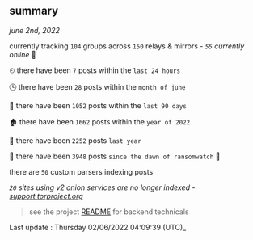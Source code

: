 
## summary
_june 2nd, 2022_

currently tracking `104` groups across `150` relays & mirrors - _`55` currently online_ 📡

⏲ there have been `7` posts within the `last 24 hours`

🕓 there have been `28` posts within the `month of june`

📅 there have been `1052` posts within the `last 90 days`

🏚 there have been `1662` posts within the `year of 2022`

🚀 there have been `2252` posts `last year`

🦕 there have been `3948` posts `since the dawn of ransomwatch` 🐣

there are `50` custom parsers indexing posts

_`20` sites using v2 onion services are no longer indexed - [support.torproject.org](https://support.torproject.org/onionservices/v2-deprecation/)_

> see the project [README](https://github.com/jmousqueton/ransomwatch#readme) for backend technicals



Last update : Thursday 02/06/2022 04:09:39 (UTC)_

